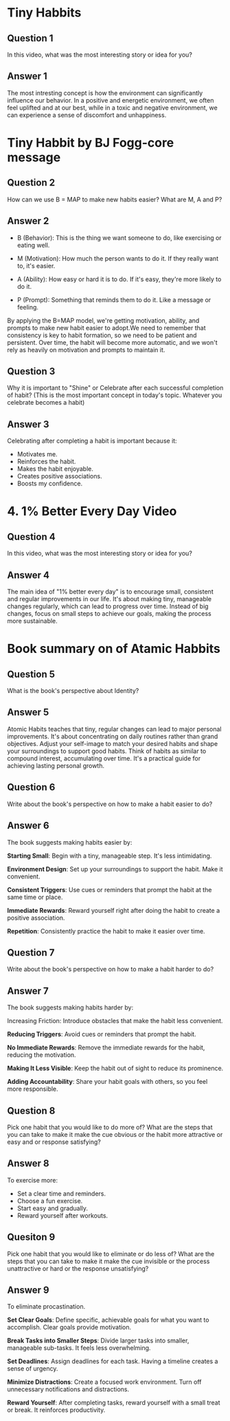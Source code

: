 # Tiny Habbits
## Question 1
In this video, what was the most interesting story or idea for you?
## Answer 1
The most intresting concept is how the environment can significantly influence our behavior. In a positive and energetic environment, we often feel uplifted and at our best, while in a toxic and negative environment, we can experience a sense of discomfort and unhappiness.


# Tiny Habbit by BJ Fogg-core message
## Question 2
How can we use B = MAP to make new habits easier? What are M, A and P?

## Answer 2
* B (Behavior): This is the thing we want someone to do, like exercising or eating well.

* M (Motivation): How much the person wants to do it. If they really want to, it's easier.

* A (Ability): How easy or hard it is to do. If it's easy, they're more likely to do it.

* P (Prompt): Something that reminds them to do it. Like a message or feeling.

By applying the B=MAP model, we're getting motivation, ability, and prompts to make new habit easier to adopt.We need to remember that consistency is key to habit formation, so we need to be patient and persistent. Over time, the habit will become more automatic, and we won't rely as heavily on motivation and prompts to maintain it.

## Question 3
Why it is important to "Shine" or Celebrate after each successful completion of habit? (This is the most important concept in today's topic. Whatever you celebrate becomes a habit)

## Answer 3
Celebrating after completing a habit is important because it:

* Motivates me.
* Reinforces the habit.
* Makes the habit enjoyable.
* Creates positive associations.
* Boosts my confidence.




# 4. 1% Better Every Day Video

## Question 4
In this video, what was the most interesting story or idea for you?

## Answer 4
The main idea of "1% better every day" is to encourage small, consistent and regular improvements in our life. It's about making tiny, manageable changes regularly, which can lead to progress over time. Instead of big changes, focus on small steps to achieve our goals, making the process more sustainable.





# Book summary on of Atamic Habbits
## Question 5
What is the book's perspective about Identity?

## Answer 5
Atomic Habits teaches that tiny, regular changes can lead to major personal improvements. It's about concentrating on daily routines rather than grand objectives. Adjust your self-image to match your desired habits and shape your surroundings to support good habits. Think of habits as similar to compound interest, accumulating over time. It's a practical guide for achieving lasting personal growth.


## Question 6
Write about the book's perspective on how to make a habit easier to do?

## Answer 6
The book suggests making habits easier by:

__Starting Small__: Begin with a tiny, manageable step. It's less intimidating.

__Environment Design__: Set up your surroundings to support the habit. Make it convenient.

__Consistent Triggers__: Use cues or reminders that prompt the habit at the same time or place.

__Immediate Rewards__: Reward yourself right after doing the habit to create a positive association.

__Repetition__: Consistently practice the habit to make it easier over time.


## Question 7
Write about the book's perspective on how to make a habit harder to do?

## Answer 7
The book suggests making habits harder by:

Increasing Friction: Introduce obstacles that make the habit less convenient.

__Reducing Triggers__: Avoid cues or reminders that prompt the habit.

__No Immediate Rewards__: Remove the immediate rewards for the habit, reducing the motivation.

__Making It Less Visible__: Keep the habit out of sight to reduce its prominence.

__Adding Accountability__: Share your habit goals with others, so you feel more responsible.

## Question 8
Pick one habit that you would like to do more of? What are the steps that you can take to make it make the cue obvious or the habit more attractive or easy and or response satisfying?

## Answer 8
To exercise more:

* Set a clear time and reminders.
* Choose a fun exercise.
* Start easy and gradually.
* Reward yourself after workouts.

## Quesiton 9
Pick one habit that you would like to eliminate or do less of? What are the steps that you can take to make it make the cue invisible or the process unattractive or hard or the response unsatisfying?


## Answer 9
To eliminate procastination.
  
__Set Clear Goals__: Define specific, achievable goals for what you want to accomplish. Clear goals provide motivation.

__Break Tasks into Smaller Steps__: Divide larger tasks into smaller, manageable sub-tasks. It feels less overwhelming.

__Set Deadlines__: Assign deadlines for each task. Having a timeline creates a sense of urgency.

__Minimize Distractions__: Create a focused work environment. Turn off unnecessary notifications and distractions.

__Reward Yourself__: After completing tasks, reward yourself with a small treat or break. It reinforces productivity.


